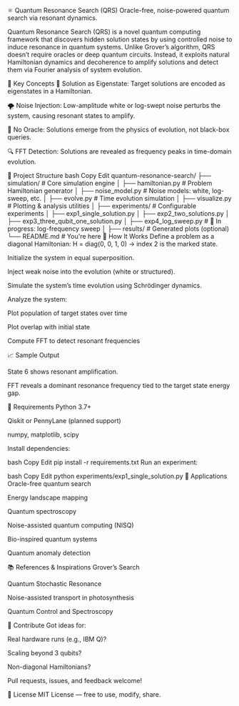 ⚛️ Quantum Resonance Search (QRS)
Oracle-free, noise-powered quantum search via resonant dynamics.

Quantum Resonance Search (QRS) is a novel quantum computing framework that discovers hidden solution states by using controlled noise to induce resonance in quantum systems. Unlike Grover’s algorithm, QRS doesn’t require oracles or deep quantum circuits. Instead, it exploits natural Hamiltonian dynamics and decoherence to amplify solutions and detect them via Fourier analysis of system evolution.

🌟 Key Concepts
🎯 Solution as Eigenstate: Target solutions are encoded as eigenstates in a Hamiltonian.

🌪️ Noise Injection: Low-amplitude white or log-swept noise perturbs the system, causing resonant states to amplify.

🧠 No Oracle: Solutions emerge from the physics of evolution, not black-box queries.

🔍 FFT Detection: Solutions are revealed as frequency peaks in time-domain evolution.

📂 Project Structure
bash
Copy
Edit
quantum-resonance-search/
├── simulation/                # Core simulation engine
│   ├── hamiltonian.py        # Problem Hamiltonian generator
│   ├── noise_model.py        # Noise models: white, log-sweep, etc.
│   ├── evolve.py             # Time evolution simulation
│   ├── visualize.py          # Plotting & analysis utilities
│
├── experiments/              # Configurable experiments
│   ├── exp1_single_solution.py
│   ├── exp2_two_solutions.py
│   ├── exp3_three_qubit_one_solution.py
│   ├── exp4_log_sweep.py     # 🚧 In progress: log-frequency sweep
│
├── results/                  # Generated plots (optional)
└── README.md                 # You're here
🚀 How It Works
Define a problem as a diagonal Hamiltonian:
H = diag(0, 0, 1, 0) → index 2 is the marked state.

Initialize the system in equal superposition.

Inject weak noise into the evolution (white or structured).

Simulate the system’s time evolution using Schrödinger dynamics.

Analyze the system:

Plot population of target states over time

Plot overlap with initial state

Compute FFT to detect resonant frequencies

📈 Sample Output

State 6 shows resonant amplification.


FFT reveals a dominant resonance frequency tied to the target state energy gap.

🔧 Requirements
Python 3.7+

Qiskit or PennyLane (planned support)

numpy, matplotlib, scipy

Install dependencies:

bash
Copy
Edit
pip install -r requirements.txt
Run an experiment:

bash
Copy
Edit
python experiments/exp1_single_solution.py
🧪 Applications
Oracle-free quantum search

Energy landscape mapping

Quantum spectroscopy

Noise-assisted quantum computing (NISQ)

Bio-inspired quantum systems

Quantum anomaly detection

📚 References & Inspirations
Grover’s Search

Quantum Stochastic Resonance

Noise-assisted transport in photosynthesis

Quantum Control and Spectroscopy

🤝 Contribute
Got ideas for:

Real hardware runs (e.g., IBM Q)?

Scaling beyond 3 qubits?

Non-diagonal Hamiltonians?

Pull requests, issues, and feedback welcome!

📜 License
MIT License — free to use, modify, share.

